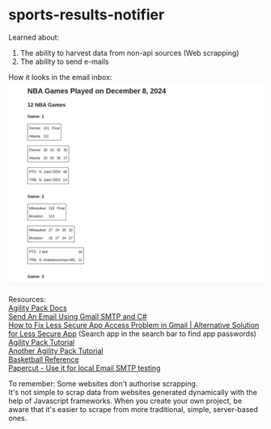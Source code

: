 # sports-results-notifier

Learned about:
1. The ability to harvest data from non-api sources (Web scrapping)
2. The ability to send e-mails

How it looks in the email inbox:
![alt text](image.png)  

Resources:  
[Agility Pack Docs](https://html-agility-pack.net/)  
[Send An Email Using Gmail SMTP and C#](https://www.c-sharpcorner.com/blogs/send-email-using-gmail-smtp)  
[How to Fix Less Secure App Access Problem in Gmail | Alternative Solution for Less Secure App](https://www.youtube.com/watch?v=Gu4ifdBkrNM) (Search app in the search bar to find app passwords)  
[Agility Pack Tutorial](https://www.youtube.com/watch?v=oMM0yzyi4Do)  
[Another Agility Pack Tutorial](https://www.youtube.com/watch?v=wbBuB7-BaXw)  
[Basketball Reference](https://www.basketball-reference.com/boxscores/)  
[Papercut - Use it for local Email SMTP testing](https://github.com/ChangemakerStudios/Papercut-SMTP)  

To remember:
Some websites don't authorise scrapping.  
It's not simple to scrap data from websites generated dynamically with the help of Javascript frameworks. When you create your own project, be aware that it's easier to scrape from more traditional, simple, server-based ones.  

